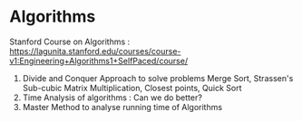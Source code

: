 # Algorithms
Stanford Course on Algorithms : https://lagunita.stanford.edu/courses/course-v1:Engineering+Algorithms1+SelfPaced/course/

1. Divide and Conquer Approach to solve problems
   Merge Sort, Strassen's Sub-cubic Matrix Multiplication, Closest points, Quick Sort
2. Time Analysis of algorithms : Can we do better?
3. Master Method to analyse running time of Algorithms
